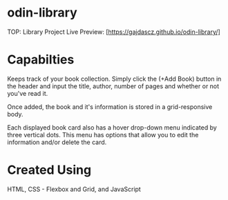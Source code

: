 # odin-library
TOP: Library Project
Live Preview: [https://gajdascz.github.io/odin-library/]

# Capabilties
Keeps track of your book collection. Simply click the (+Add Book) button in the header
and input the title, author, number of pages and whether or not you've read it.

Once added, the book and it's information is stored in a grid-responsive body.

Each displayed book card also has a hover drop-down menu indicated by three vertical dots.
This menu has options that allow you to edit the information and/or delete the card.

# Created Using
HTML, CSS - Flexbox and Grid, and JavaScript


